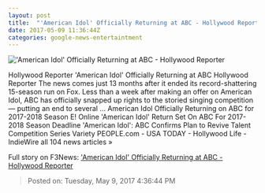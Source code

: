 ```yaml
---
layout: post
title:  "'American Idol' Officially Returning at ABC - Hollywood Reporter"
date: 2017-05-09 11:36:44Z
categories: google-news-entertaintment
---
```


!['American Idol' Officially Returning at ABC - Hollywood Reporter](http://cdn3.thr.com/sites/default/files/2016/10/gettyimages-519698872-embed.jpg)

Hollywood Reporter 'American Idol' Officially Returning at ABC Hollywood Reporter The news comes just 13 months after it ended its record-shattering 15-season run on Fox. Less than a week after making an offer on American Idol, ABC has officially snapped up rights to the storied singing competition — putting an end to several ... American Idol Officially Returning on ABC for 2017-2018 Season E! Online 'American Idol' Return Set On ABC For 2017-2018 Season Deadline 'American Idol': ABC Confirms Plan to Revive Talent Competition Series Variety PEOPLE.com - USA TODAY - Hollywood Life - IndieWire all 104 news articles »


Full story on F3News: ['American Idol' Officially Returning at ABC - Hollywood Reporter](http://www.f3nws.com/n/adDSz)

> Posted on: Tuesday, May 9, 2017 4:36:44 PM
